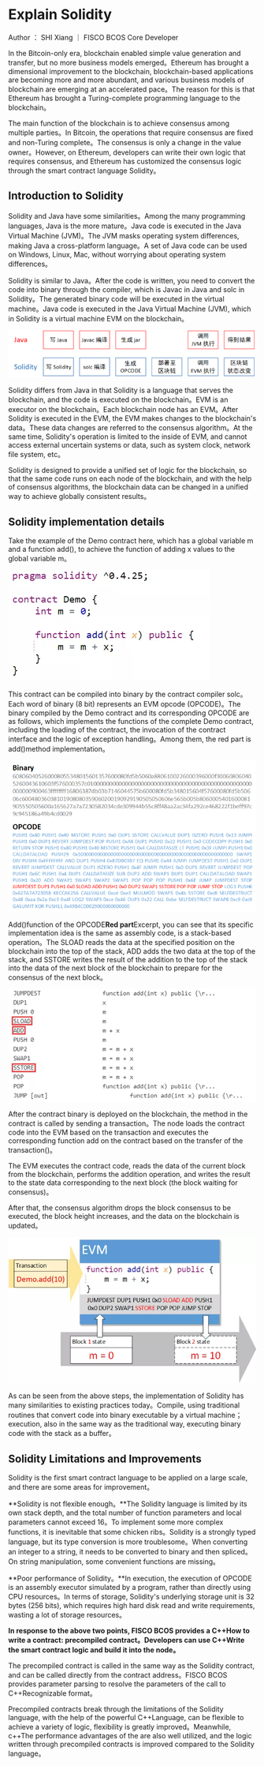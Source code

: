 # Explain Solidity

Author ： SHI Xiang ｜ FISCO BCOS Core Developer

In the Bitcoin-only era, blockchain enabled simple value generation and transfer, but no more business models emerged。Ethereum has brought a dimensional improvement to the blockchain, blockchain-based applications are becoming more and more abundant, and various business models of blockchain are emerging at an accelerated pace。The reason for this is that Ethereum has brought a Turing-complete programming language to the blockchain。

The main function of the blockchain is to achieve consensus among multiple parties。In Bitcoin, the operations that require consensus are fixed and non-Turing complete。The consensus is only a change in the value owner。However, on Ethereum, developers can write their own logic that requires consensus, and Ethereum has customized the consensus logic through the smart contract language Solidity。 

## Introduction to Solidity

Solidity and Java have some similarities。Among the many programming languages, Java is the more mature。Java code is executed in the Java Virtual Machine (JVM)。The JVM masks operating system differences, making Java a cross-platform language。A set of Java code can be used on Windows, Linux, Mac, without worrying about operating system differences。

Solidity is similar to Java。After the code is written, you need to convert the code into binary through the compiler, which is Javac in Java and solc in Solidity。The generated binary code will be executed in the virtual machine。Java code is executed in the Java Virtual Machine (JVM), which in Solidity is a virtual machine EVM on the blockchain。

![](../../../../images/articles/solidity_presensation/IMG_5440.PNG)

Solidity differs from Java in that Solidity is a language that serves the blockchain, and the code is executed on the blockchain。EVM is an executor on the blockchain。Each blockchain node has an EVM。After Solidity is executed in the EVM, the EVM makes changes to the blockchain's data。These data changes are referred to the consensus algorithm。At the same time, Solidity's operation is limited to the inside of EVM, and cannot access external uncertain systems or data, such as system clock, network file system, etc。

Solidity is designed to provide a unified set of logic for the blockchain, so that the same code runs on each node of the blockchain, and with the help of consensus algorithms, the blockchain data can be changed in a unified way to achieve globally consistent results。

## Solidity implementation details

Take the example of the Demo contract here, which has a global variable m and a function add(), to achieve the function of adding x values to the global variable m。

![](../../../../images/articles/solidity_presensation/IMG_5441.PNG)

This contract can be compiled into binary by the contract compiler solc。Each word of binary (8 bit) represents an EVM opcode (OPCODE)。The binary compiled by the Demo contract and its corresponding OPCODE are as follows, which implements the functions of the complete Demo contract, including the loading of the contract, the invocation of the contract interface and the logic of exception handling。Among them, the red part is add()method implementation。

![](../../../../images/articles/solidity_presensation/IMG_5442.PNG)

Add()function of the OPCODE**Red part**Excerpt, you can see that its specific implementation idea is the same as assembly code, is a stack-based operation。The SLOAD reads the data at the specified position on the blockchain into the top of the stack, ADD adds the two data at the top of the stack, and SSTORE writes the result of the addition to the top of the stack into the data of the next block of the blockchain to prepare for the consensus of the next block。

![](../../../../images/articles/solidity_presensation/IMG_5443.PNG)

After the contract binary is deployed on the blockchain, the method in the contract is called by sending a transaction。The node loads the contract code into the EVM based on the transaction and executes the corresponding function add on the contract based on the transfer of the transaction()。

The EVM executes the contract code, reads the data of the current block from the blockchain, performs the addition operation, and writes the result to the state data corresponding to the next block (the block waiting for consensus)。 

After that, the consensus algorithm drops the block consensus to be executed, the block height increases, and the data on the blockchain is updated。

![](../../../../images/articles/solidity_presensation/IMG_5444.PNG)

As can be seen from the above steps, the implementation of Solidity has many similarities to existing practices today。Compile, using traditional routines that convert code into binary executable by a virtual machine；execution, also in the same way as the traditional way, executing binary code with the stack as a buffer。

## Solidity Limitations and Improvements

Solidity is the first smart contract language to be applied on a large scale, and there are some areas for improvement。

**Solidity is not flexible enough。**The Solidity language is limited by its own stack depth, and the total number of function parameters and local parameters cannot exceed 16。To implement some more complex functions, it is inevitable that some chicken ribs。Solidity is a strongly typed language, but its type conversion is more troublesome。When converting an integer to a string, it needs to be converted to binary and then spliced。On string manipulation, some convenient functions are missing。

**Poor performance of Solidity。**In execution, the execution of OPCODE is an assembly executor simulated by a program, rather than directly using CPU resources。In terms of storage, Solidity's underlying storage unit is 32 bytes (256 bits), which requires high hard disk read and write requirements, wasting a lot of storage resources。

**In response to the above two points, FISCO BCOS provides a C++How to write a contract: precompiled contract。Developers can use C++Write the smart contract logic and build it into the node。**

The precompiled contract is called in the same way as the Solidity contract, and can be called directly from the contract address。FISCO BCOS provides parameter parsing to resolve the parameters of the call to C++Recognizable format。

Precompiled contracts break through the limitations of the Solidity language, with the help of the powerful C++Language, can be flexible to achieve a variety of logic, flexibility is greatly improved。Meanwhile, c++The performance advantages of the are also well utilized, and the logic written through precompiled contracts is improved compared to the Solidity language。

